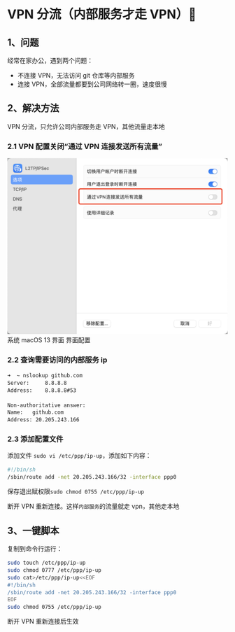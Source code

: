 # VPN 分流（内部服务才走 VPN）🚀

## 1、问题

经常在家办公，遇到两个问题：

- 不连接 VPN，无法访问 git 仓库等内部服务
- 连接 VPN，全部流量都要到公司网络转一圈，速度很慢

## 2、解决方法

VPN 分流，只允许公司内部服务走 VPN，其他流量走本地

### 2.1 VPN 配置关闭“通过 VPN 连接发送所有流量”

![](assets/img1.webp)
系统 macOS 13 界面 界面配置

### 2.2 查询需要访问的内部服务 ip

```sh
➜  ~ nslookup github.com
Server:		8.8.8.8
Address:	8.8.8.8#53

Non-authoritative answer:
Name:	github.com
Address: 20.205.243.166
```

### 2.3 添加配置文件

添加文件 `sudo vi /etc/ppp/ip-up`，添加如下内容：

```sh
#!/bin/sh
/sbin/route add -net 20.205.243.166/32 -interface ppp0
```

保存退出赋权限`sudo chmod 0755 /etc/ppp/ip-up`

断开 VPN 重新连接。这样`内部服务`的流量就走 vpn，其他走本地

## 3、一键脚本

复制到命令行运行：

```sh
sudo touch /etc/ppp/ip-up
sudo chmod 0777 /etc/ppp/ip-up
sudo cat>/etc/ppp/ip-up<<EOF
#!/bin/sh
/sbin/route add -net 20.205.243.166/32 -interface ppp0
EOF
sudo chmod 0755 /etc/ppp/ip-up
```

断开 VPN 重新连接后生效
